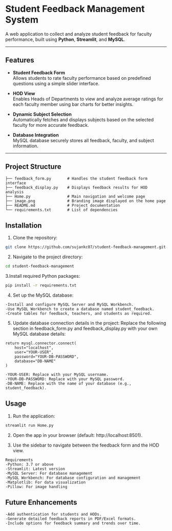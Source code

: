 # **Student Feedback Management System**

A web application to collect and analyze student feedback for faculty performance, built using **Python**, **Streamlit**, and **MySQL**.

---

## **Features**
- **Student Feedback Form**  
  Allows students to rate faculty performance based on predefined questions using a simple slider interface.

- **HOD View**  
  Enables Heads of Departments to view and analyze average ratings for each faculty member using bar charts for better insights.

- **Dynamic Subject Selection**  
  Automatically fetches and displays subjects based on the selected faculty for more accurate feedback.

- **Database Integration**  
  MySQL database securely stores all feedback, faculty, and subject information.

---

## **Project Structure**
```plaintext
├── feedback_form.py       # Handles the student feedback form interface
├── feedback_display.py    # Displays feedback results for HOD analysis
├── Home.py                # Main navigation and welcome page
├── image.png              # Branding image displayed on the home page
├── README.md              # Project documentation
└── requirements.txt       # List of dependencies
```
## Installation
1. Clone the repository:
```bash
git clone https://github.com/sujankc07/student-feedback-management.git
```
2. Navigate to the project directory:
```bash
cd student-feedback-management
```
3.Install required Python packages:
```bash
pip install -r requirements.txt
```
4. Set up the MySQL database:
```plaintext
-Install and configure MySQL Server and MySQL Workbench.
-Use MySQL Workbench to create a database named student_feedback.
-Create tables for feedback, teachers, and students as required.
```
5. Update database connection details in the project: Replace the following section in feedback_form.py and feedback_display.py with your own MySQL database details:
```plaintext
return mysql.connector.connect(
    host="localhost",
    user="YOUR-USER", 
    password="YOUR-DB-PASSWORD", 
    database="DB-NAME" 
)

-YOUR-USER: Replace with your MySQL username.
-YOUR-DB-PASSWORD: Replace with your MySQL password.
-DB-NAME: Replace with the name of your database (e.g., student_feedback).
```
## Usage
1. Run the application:
```bash
streamlit run Home.py
```
2. Open the app in your browser (default: http://localhost:8501).

3. Use the sidebar to navigate between the feedback form and the HOD view.
```plaintext
Requirements
-Python: 3.7 or above
-Streamlit: Latest version
-MySQL Server: For database management
-MySQL Workbench: For database configuration and management
-Matplotlib: For data visualization
-Pillow: For image handling
```
## Future Enhancements
```text
-Add authentication for students and HODs.
-Generate detailed feedback reports in PDF/Excel formats.
-Include options for feedback summary and trends over time.
```
